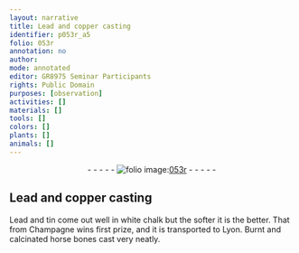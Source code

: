 ```yaml
---
layout: narrative
title: Lead and copper casting
identifier: p053r_a5
folio: 053r
annotation: no
author:
mode: annotated
editor: GR8975 Seminar Participants
rights: Public Domain
purposes: [observation]
activities: []
materials: []
tools: []
colors: []
plants: []
animals: []
---
```


 <div class="folio" align="center">- - - - - <a href="http://gallica.bnf.fr/ark:/12148/btv1b10500001g/f111.image" target="_blank"><img src="https://cu-mkp.github.io/GR8975-edition/assets/photo-icon.png" alt="folio image: " style="display:inline-block; margin-bottom:-3px;"/>053r</a> - - - - - </div>  

## Lead and copper casting

 
Lead and tin come out well in white chalk but the softer it is the better. That from Champagne wins first prize, and it is transported to <span class="place">Lyon</span>. Burnt and calcinated horse bones cast very neatly.
 